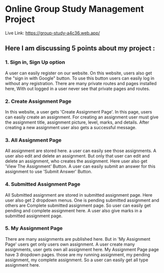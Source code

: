# Online Group Study Management Project

Live Link: https://group-study-a4c36.web.app/


## Here I am discussing 5 points about my project :


### 1. Sign in, Sign Up option
A user can easily register on our website. On this website, users also get the "sign in with Google" button. To use this button users can easily log in without any registration. There are many private routes and pages installed here, With out logged in a user never see that private pages and routes.

### 2. Create Assignment Page
In this website, a user gets 'Create Assignment Page'. In this page, users can easily create an assignment. For creating an assignment user must give the assignment title, assignment picture, level, marks, and details. After creating a new assignment user also gets a successful message. 

### 3. All Assignment Page
All assignment are stored here. a user can easily see those assignments. A user also edit and delete an assignment. But only that user can edit and delete an assignment, who creates the assignment. Here user also get 'View The Assignment' Button. A user can easily submit an answer for this assignment to use 'Submit Answer' Button.

### 4. Submitted Assignment Page
All Submitted assignment are stored in submitted assignment page. Here user also get 2 dropdown menus. One is pending submitted assignment and others are Complete submitted assignment page. So user can easily get pending and complete assignment here. A user also give marks in a submitted assignment page.

### 5. My Assignment Page
There are many assignments are published here. But in 'My Assignment Page' users get only users own assignment. A user create many assignments, user gets own all assignment here. My Assignment Page page have 3 dropdown pages. those are my running assignment, my pending assignment, my complete assignment. So a user can easily get all type assignment here.